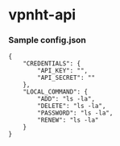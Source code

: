 # vpnht-api

### Sample config.json
```
{
    "CREDENTIALS": {
        "API_KEY": "",
        "API_SECRET": ""
    },
    "LOCAL_COMMAND": {
        "ADD": "ls -la",
        "DELETE": "ls -la",
        "PASSWORD": "ls -la",
        "RENEW": "ls -la"
    }
}
```
